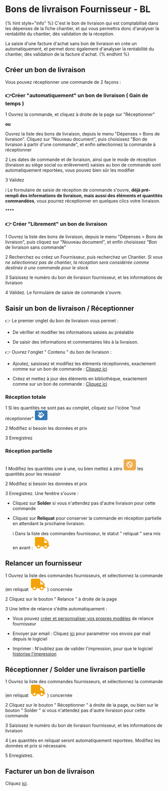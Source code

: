 # Bons de livraison Fournisseur - BL

{% hint style="info" %}
C'est le bon de livraison qui est comptabilisé dans les dépenses de la fiche chantier, et qui vous permettra donc d'analyser la rentabilité du chantier, dès validation de la réception.

La saisie d'une facture d'achat sans bon de livraison en crée un automatiquement, et permet donc également d'analyser la rentabilité du chantier, dès validation de la facture d'achat.
{% endhint %}



## Créer un bon de livraison



Vous pouvez réceptionner une commande de 2 façons :



### 👉Créer "automatiquement" un bon de livraison \( Gain de temps \)

1 Ouvrez la commande, et cliquez à droite de la page sur "Réceptionner"

**ou**

Ouvrez la liste des bons de livraison, depuis le menu "Dépenses &gt; Bons de livraison". Cliquez sur "Nouveau document", puis choisissez "Bon de livraison à partir d'une commande", et enfin sélectionnez la commande à réceptionner

2 Les dates de commande et de livraison, ainsi que le mode de réception \(livraison au siège social ou enlèvement\) saisies au bon de commande sont automatiquement reportées, vous pouvez bien sûr les modifier

3 Validez

ℹ Le formulaire de saisie de réception de commande s'ouvre, **déjà pré-rempli des informations de livraison, mais aussi des éléments et quantités commandées**, vous pourrez réceptionner en quelques clics votre livraison.

\*\*\*\*

### 👉 Créer "Librement" un bon de livraison

1 Ouvrez la liste des bons de livraison, depuis le menu "Dépenses &gt; Bons de livraison", puis cliquez sur "Nouveau document", et enfin choisissez "Bon de livraison sans commande"

2 Recherchez ou créez un Fournisseur, puis recherchez un Chantier. _Si vous ne sélectionnez pas de chantier, la réception sera considérée comme destinée à une commande pour le stock_

3 Saisissez le numéro du bon de livraison fournisseur, et les informations de livraison

4 Validez. Le formulaire de saisie de commande s'ouvre.



## Saisir un bon de livraison / Réceptionner



👉 Le premier onglet du bon de livraison vous permet :

* De vérifier  et modifier les informations saisies au préalable

* De saisir des informations et commentaires liés à la livraison.



👉 Ouvrez l'onglet " Contenu " du bon de livraison :

* Ajoutez, saisissez et modifiez les éléments réceptionnés, exactement comme sur un bon de commande : [Cliquez ici](../les-bons-de-commande/bon-de-commande-fournisseur.md#saisir-des-lignes-dune-commande)

* Créez et mettez à jour des éléments en bibliothèque, exactement comme sur un bon de commande : [Cliquez ici](../les-bons-de-commande/bon-de-commande-fournisseur.md#enregistrer-mettre-a-jour-un-article-dans-ma-bibliotheque-depuis-le-bon-de-commande)



### **Réception totale**

1 Si les quantités ne sont pas au complet, cliquez sur l'icône "tout réceptionner" ![](../../../.gitbook/assets/screenshot-235a-.png)

2 Modifiez si besoin les données et prix

3 Enregistrez



### Réception partielle

1 Modifiez les quantités une à une, ou bien mettez à zéro ![](../../../.gitbook/assets/screenshot-235-.png) les quantités pour les ressaisir

2 Modifiez si besoin les données et prix

3 Enregistrez. Une fenêtre s'ouvre :

* Cliquez sur **Solder** si vous n'attendez pas d'autre livraison pour cette commande

* Cliquez sur **Reliquat** pour conserver la commande en réception partielle en attendant la prochaine livraison.

  ℹ Dans la liste des commandes fournisseur, le statut " reliquat " sera mis en avant :![](../../../.gitbook/assets/screenshot-236-.png)



## Relancer un fournisseur



1 Ouvrez la liste des commandes fournisseurs, et sélectionnez la commande \(en reliquat![](../../../.gitbook/assets/screenshot-236-.png)\) concernée

2 Cliquez sur le bouton " Relance " à droite de la page

3 Une lettre de relance s'édite automatiquement :

* Vous pouvez [créer et personnaliser vos propres modèles](../../../les-plus-du-logiciel/modeles-de-document.md#creer-un-modele) de relance fournisseur

* Envoyer par email : Cliquez [ici](../../../aide-au-demarrage/parametrage-de-mon-entreprise/envois-par-mail/parametrer-ma-propre-adresse-mail.md) pour paramétrer vos envois par mail depuis le logiciel

* Imprimer : N'oubliez pas de valider l'impression, pour que le logiciel [historise l'impression](../../../faq-aides-trucs-et-astuces/trucs-et-astuces.md#validation-de-limpression-dun-document)



## Réceptionner / Solder une livraison partielle



1 Ouvrez la liste des commandes fournisseurs, et sélectionnez la commande \(en reliquat![](../../../.gitbook/assets/screenshot-236-.png)\) concernée

2 Cliquez sur le bouton " Réceptionner " à droite de la page, ou bien sur le bouton " Solder " si vous n'attendez pas d'autre livraison pour cette commande

3 Saisissez le numéro du bon de livraison fournisseur, et les informations de livraison

4 Les quantités en reliquat seront automatiquement reportées. Modifiez les données et prix si nécessaire.

5 Enregistrez.



## Facturer un bon de livraison

Cliquez [ici](../les-factures-dachat.md).



